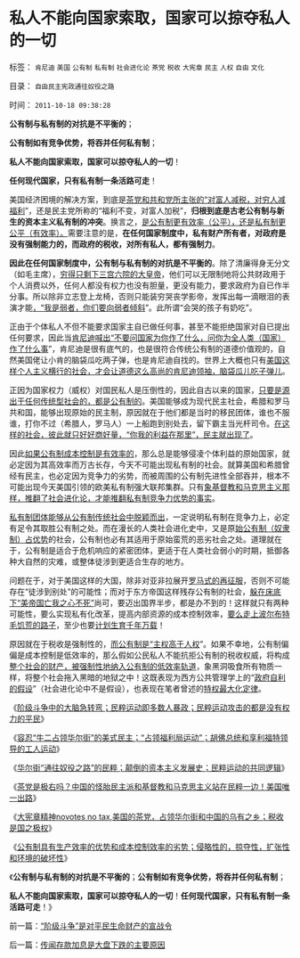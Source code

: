 # 私人不能向国家索取，国家可以掠夺私人的一切

标签： `肯尼迪` `美国` `公有制` `私有制` `社会进化论` `茶党` `税收` `大宪章` `民主` `人权` `自由` `文化` 

目录： `自由民主宪政通往奴役之路`

时间： `2011-10-18 09:38:28`

**公有制与私有制的对抗是不平衡的**；

**公有制如有竞争优势，将吞并任何私有制**；

**私人不能向国家索取，国家可以掠夺私人的一切**！

**任何现代国家，只有私有制一条活路可走**！

美国经济困境的解决方案，到底是[茶党和共和党所主张的“对富人减税，对穷人减福利](../../../2011/10/17/茶党是极右吗？私有制是极右吗？中产阶级是极右吗？.md)”，还是民主党所称的“福利不变，对富人加税”，**归根到底是古老公有制与新生的资本主义私有制的冲突**。换言之，[是公有制更有效率（公平），还是私有制更公平（有效率）。](../../../2011/10/15/NoPrivateNoFair!没有私有制就没有公平！.md)需要注意的是，**在任何国家制度中，私有财产所有者，对政府是没有强制能力的，而政府的税收，对所有私人，都有强制力**。

**因此在任何国家制度中，公有制与私有制的对抗是不平衡的**。除了清廉得身无分文（如毛主席），[穷得只剩下三宫六院的大皇帝](http://darthvad.blog.sohu.com/187664931.html)，他们可以无限制地将公共财政用于个人消费以外，任何人都没有权力也没有胆量，更没有能力，要求政府为自已作半分事。所以除非立志登上龙椅，否则只能装穷哭丧学影帝，发挥出每一滴眼泪的表演才能[，“我是弱者，你们要向弱者倾斜](http://hi.baidu.com/darthchn/blog/item/e35371948a360a42d1135e84.html)”。此所谓“会哭的孩子有奶吃”。

正由于个体私人不但不能要求国家主自已做任何事，甚至不能拒绝国家对自已提出任何要求，因此当[肯尼迪喊出“不要问国家为你作了什么，问你为全人类（国家）作了什么事](../../../2008/7/26/什么是生产的价值？揭示《资本论》的关键性错误.md)”，肯尼迪是很有底气的，也是很符合传统公有制的道德价值观的，自然美国佬让小肯的脑袋瓜吃两子弹，也是肯尼迪自找的。世界上大概也只有[美国这样个人主义横行的社会，才会让道德这么高尚的肯尼迪领袖，脑袋瓜儿吃子弹儿](../../../2009/7/28/不要问国家对你做了什么，要问你为国家做了什么.md)。

正因为国家权力（威权）对国民私人是压倒性的，因此自古以来的国家，[只要是源出于任何传统型社会的，都是公有制的](../../../2009/9/14/历史蒙太奇的反垄断和社会主义公有制.md)。美国能够成为现代民主社会，希腊和罗马共和国，能够出现原始的民主制，原因就在于他们都是当时的移民团体，谁也不服谁，打你不过（希腊人，罗马人）一上船跑到别处去，留下霸主当光杆司令。[在这样的社会，彼此就只好好商好量，“你我的利益在那里”，民主就出现了](../../../2011/10/3/欧洲是民主的后进社会；现代资本主义制度发源于美洲殖民地.md)。

因此[如果公有制成本控制是有效率的](../../../2009/9/14/私有制和公有制之争.md)，那么总是能够侵凌个体利益的原始国家，就必定因为其高效率而万古长存，今天不可能出现私有制的社会。就算美国和希腊曾经有民主，也必定因为竞争力的劣势，而被周围的公有制先进性全部吞并，根本不可能出现今天美国引领的欧美私有制强大联邦集群。只有[象基督教和马克思主义那样，推翻了社会进化论，才能推翻私有制竞争力优势的事实](../../../2011/9/16/为什么基督教和马克思主义都攻击科学进化论？.md)。

[私有制团体能够从公有制传统社会中脱颖而出](../../../2011/10/6/美国经济的可持续发展原因在“人权私有”，早期的萧条.md)，一定说明私有制在竞争力上，必定有足令其取胜公有制之处。而在漫长的人类社会进化史中，又是原[始公有制（奴隶制）占优势](../../../2011/8/20/奴隶制是群居动物的原始模式.md)的社会，公有制也必有其适用于原始蛮荒的恶劣社会之处。道理就在于，公有制是适合于危机响应的紧密团体，更适于在人类社会弱小的时期，抵御各种大自然的灾难，或整体徒涉到更适合生存的地方。

问题在于，对于美国这样的大国，除非对亚非拉展开[罗马式的再征服](../../../2008/9/6/为什么统一地中海世界是罗马,不是雅典.md)，否则不可能存在“徒涉到别处”的可能性；而对于东方帝国这样残存公有制的社会，[躲在床底下“美帝国亡我之心不死”](../../../2009/12/25/自力更生国防建设是小农意识历史经验.md)尚可，要迈出国界半步，都是办不到的！这样就只有两种可能性，要么实现私有化改革，提高内部资源的成本控制效率，[要么走上波尔布特毛饥荒的路子](http://hi.baidu.com/darthchn/blog/item/58b04e0295a3e1e208fa93f8.html)，至少也要[计划生育千年万载](../../../2009/11/29/计划生育成了“最不坏”的选择.md)！

原因就在于税收是强制性的，[而公有制是“主权高于人权](../../../2011/9/2/社会秩序（Order）即“等级阶层”“命令”和《自然法》的变迁.md)”。如果不幸地，公有制偏偏是成本控制是低效率的，那么假如公民私人不能抗拒公有制的税收权威，将构成[整个社会的财产，被强制性地纳入公有制的低效率轨道](../../../2010/9/2/民主目的是合理税收;公有制就是税收;税负低估.md)，象黑洞吸食所有物质一样，将整个社会拖入黑暗的地狱之中！这既表现为西方公共管理学上的“[政府自利的假设](http://darthvad.blog.sohu.com/161146952.html)”（社会进化论中不是假设），也表现在笔者曾述的[特权最大化定律](../../../2009/7/30/黄宗羲定律之体制内特权对国民利益的侵蚀.md)。

《[阶级斗争中的大脑急转弯；民粹运动即多数人暴政；民粹运动攻击的都是没有权力的平民](../../../2011/10/16/阶级斗争中的大脑急转弯，攻击无权的小平民.md)》

《[容忍“牛二占领华尔街”的美式民主；“占领福利局运动”；胡佛总统和享利福特领导的工人运动](../../../2011/10/17/占领大企业，占领福利局，占领华尔街.md)》

《[华尔街“通往奴役之路”的民粹；颠倒的资本主义发展史；民粹运动的共同逻辑](../../../2011/10/17/颠倒的资本主义发展史，民粹的逻辑.md)》

《[茶党是极右吗？中国的怪胎民主派和基督教和马克思主义站在民粹一边！美国唯一出路](../../../2011/10/17/茶党是极右吗？私有制是极右吗？中产阶级是极右吗？.md)》

《[大宪章精神novotes no tax,美国的茶党，占领华尔街和中国的乌有之乡；税收是国之极权](../../../2011/10/18/NoPrivateNotax！美国茶党和中国乌有之乡.md)》

《[公有制具有生产效率的优势和成本控制效率的劣势；侵略性的，掠夺性，扩张性和环境的破坏性](../../../2011/10/18/“阶级斗争”是对平民生命财产的宣战令.md)》

《**公有制与私有制的对抗是不平衡的**；**公有制如有竞争优势，将吞并任何私有制**；

**私人不能向国家索取，国家可以掠夺私人的一切**！**任何现代国家，只有私有制一条活路可走**！》



前一篇：[“阶级斗争”是对平民生命财产的宣战令](../../../2011/10/18/“阶级斗争”是对平民生命财产的宣战令.md)

后一篇：[传闻存款加息是大盘下跌的主要原因](../../../2011/10/18/传闻存款加息是大盘下跌的主要原因.md)